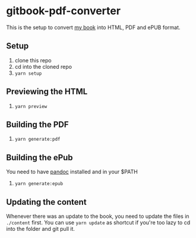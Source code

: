 # gitbook-pdf-converter

This is the setup to convert [my book](https://lernen.react-js.dev/) into HTML, PDF and ePUB format.

## Setup

1. clone this repo
2. cd into the cloned repo
3. `yarn setup`

## Previewing the HTML

1. `yarn preview`

## Building the PDF

1. `yarn generate:pdf`

## Building the ePub

You need to have [pandoc](https://pandoc.org/) installed and in your $PATH

1. `yarn generate:epub`

## Updating the content

Whenever there was an update to the book, you need to update the files in `./content` first. You can use `yarn update` as shortcut if you're too lazy to cd into the folder and git pull it.

